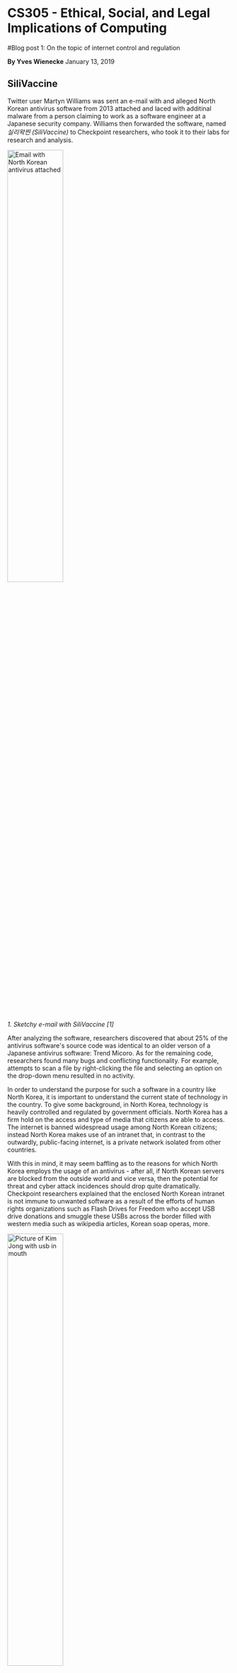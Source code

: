 # CS305 - Ethical, Social, and Legal Implications of Computing

#Blog post 1: On the topic of internet control and regulation

**By Yves Wienecke**
January 13, 2019

## SiliVaccine

Twitter user Martyn Williams was sent an e-mail with and alleged North Korean antivirus software from 2013 attached 
and laced with additinal malware from a person claiming to work as a software engineer at a Japanese security company. 
Williams then forwarded the software, named *실리왁찐 (SiliVaccine)* to Checkpoint researchers, who took it to their
labs for research and analysis.

<img alt="Email with North Korean antivirus attached" src="https://media.kasperskydaily.com/wp-content/uploads/sites/85/2019/01/09104304/35c3-dprk-antivirus-slide-1.jpg" width="50%"/>

_1. Sketchy e-mail with SiliVaccine [1]_



After analyzing the software, researchers discovered that about 25% of the antivirus
software's source code was identical to an older verson of a Japanese antivirus software: Trend Micoro. 
As for the remaining code, researchers found many bugs and conflicting functionality. For example, attempts 
to scan a file by right-clicking the file and selecting an option on the drop-down menu resulted in no activity.


In order to understand the purpose for such a software in a country like North Korea, it is important to understand
the current state of technology in the country. To give some background, in North Korea, technology is heavily 
controlled and regulated by government officials. North Korea has a firm hold on the access and type of media that 
citizens are able to access. The internet is banned widespread usage among North Korean citizens; instead North Korea 
makes use of an intranet that, in contrast to the outwardly, public-facing internet, is a private network isolated 
from other countries. 


With this in mind, it may seem baffling as to the reasons for which North Korea employs the usage of an antivirus - 
after all, if North Korean servers are blocked from the outside world and vice versa, then the potential for threat 
and cyber attack incidences should drop quite dramatically. Checkpoint researchers explained that the enclosed North 
Korean intranet is not immune to unwanted software as a result of the efforts of human rights organizations 
such as Flash Drives for Freedom who accept USB drive donations and smuggle these USBs across the border filled with 
western media such as wikipedia articles, Korean soap operas, more.


<img alt="Picture of Kim Jong with usb in mouth" src="https://proxy.duckduckgo.com/iu/?u=https%3A%2F%2Fthenypost.files.wordpress.com%2F2017%2F03%2F170315-north-korea-usb-drives-feature.jpg%3Fquality%3D90%26strip%3Dall%26w%3D1200&f=1" width="50%" />

_2. "Importing hope into North Korea, one USB drive at a time" [2]_



North Korea's control over the content that citizens are able to view raises an interesting question about the role
of government in regulating content shared over the internet. In the case of North Korea, where viewing banned 
material is punishable by public execution, governmental control is an obvious breach of rights. However, in places
outside of the DPRK, the ethics of regulating the internet is not so black and white.



## The Great Firewall of China [3]
Following suite in censorship of media, China is notorious for its usage of a strict firewall that restricts major
website such as Google, Facebook, and Youtube. On one hand, Chinese alternative platforms such as weibo and baidu
receive greater traffic and Chinese support. On the other hand, citizens and people travelling through China are
forced to go against Chinese law and use a VPN in order to bypass the firewall to access their e-mail on google or
watch the latest update from a youtube blogger. This is a huge roadbloack for minority group who seek community
and content from western sites, such as LGBT youth in China. [3]

Regulation of websites has some advantages: protecting national security from hate or terrorist groups, and
restricting access to website that sell illegal products or offer illegal services. However, when it is the 
government that has the final say on what gets goes or gets blocked, regulation becomes a slippery slope
that can lead to censorship of view critical of the current politics and propaganda. In fact, Google came
under fire last year for enabling China's restrictive firewall with work on Project Dragonfly.



## Project Dragonfly
Not too long after employees of Google protested the company's collaboration with the American military for using
artificial intelligence along with drones to identify human targts, the 
tech giant was placed under scrutiny once again for working with China on a search engine, named Dragonfly. [4] 
This variant of the google search engine would greatly expand the userbase and boost revenue for Google on the
condition that the engine agree with Chinese censorship laws and internet regulation. This would silence peaceful
protests or produce misleading results for topics that may cast the government in a bad light. Searching on such
asn engine for information on Tiananmen Square would return no result insteading the greusome reality of the 
government demolishing groups of protesters.

Google is not the only company guilty of interacting with China despite ethical concerns. After being banned in China
in 2009, Facebook has been attempting to develop relationships with Chinese companies to expand their market in
China. These attempts involve sharing data with Chinese companies such as Huawei - a company that is in close
contact with the Chinese government. Due to concerns of cyber espionage from microscopic cards on Huawei phones,
the company is now unofficially banned from being sold in America by large telcom companies like AT&T and Verizon. 



## Internet regulation in America
I believe that government regulation of a large platform for discussion and expressing one's opinions presents 
the potential for abuse of power and overregulation. Although *some* regulation is necessary to uphold current
laws against illegal activities like the circulation of child pornography, it is easy for regulation to hinder
free speech. The discussion over regulating the internet is especially concerning due to the natural state of 
the internet: ever changing and rapidly dynamic. Internet trends and jokes can sometimes last mere days before
changing focus to something completely different. 

It seems that there is a deficit in the discussion of internet regulation of lawmakers and government officials 
who are qualified and highly knowledgeable about the today's technology and the innerworkings of the internet.
Virtual space is new and can not be approached the same way as physical space. For example, copyright laws on 
youtube videos and laws regarding net neutrality stir mixed emotions amongst internet users, lawmakers, and companies.
Furthermore, decisions on regulation laws have the potential for setting positive or negative precedent, which 
will impact the way in which the Internet is controlled in the future.



## Future Steps

I believe that it is integral to promote discussion between organizations dedicated to technology and the internet,
and lawmakers. Active public discourse over future state of internet regulation should be held to include the 
various perspectives of not only businesses and corportations, but also users. The impact of regulation reaches
nearly every American, but it is unfathomable to expect every technology user to understand the details and 
implications of internet regulation.

However, there are a number of well-informed users such as content creators on youtube, website masters,
contributors to open source software, and podcast hosts, who could enlighten and provide advice to lawmakers 
for approching technology topics. The internet is a very powerful tool that is a part of the fabric of daily life
for many Americans, so I believe that decisions regarding its regulation should include voices from many Americans.
Regardless of how the future of regulation progresses, I hope that companies will better prioritize ethics
and humanity rather than threatening democracy for revenue.


<hr>
## Sources
[1] Perekalin, Alex. "SiliVaccine: Antivirus from North Korea." *Kaspersky Lab official blog,* 9 Jan. 2019, [usa.kaspersky.com/blog/35c3-dprk-antivirus/16942](usa.kaspersky.com/blog/35c3-dprk-antivirus/16942/). <br />

[2] Miller, Joshua Rhett. "Importing hope into North Korea, one USB drive at a time." *New York Post,* 17 Mar. 2017, [nypost.com/2017/03/17/importing-hope-into-north-korea-one-usb-drive-at-a-time/](nypost.com/2017/03/17/importing-hope-into-north-korea-one-usb-drive-at-a-time/). <br />

[3] i-D. "China's Youth Breaking Through the Great Wall." *Youtube,* 15 Feb. 2018, www.youtube.com/watch?v=Buk8h5ijysQ. <br />

[4] Shane, Scott, Daisuke Wakabayashi. "'The Business of War': Google Employees Protest Work for the Pentagon," *The New York Times,* 4 Apr 2018, [www.nytimes.com/2018/04/04/technology/google-letter-ceo-pentagon-project.html](www.nytimes.com/2018/04/04/technology/google-letter-ceo-pentagon-project.html). <br />

[5] LaForgia, Michael, Gabrial J.X. Dance. "Facebook Gave Data Access to Chinese Firm Flagged by U.S. Intelligence." *The New York Times,* 5 Jun 2018, [www.nytimes.com/2018/06/05/technology/facebook-device-partnerships-china.html](www.nytimes.com/2018/06/05/technology/facebook-device-partnerships-china.html). <br />
